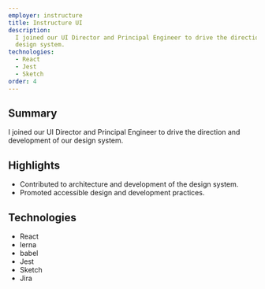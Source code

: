 ```yaml
---
employer: instructure
title: Instructure UI
description:
  I joined our UI Director and Principal Engineer to drive the direction and development of our
  design system.
technologies:
  - React
  - Jest
  - Sketch
order: 4
---
```


## Summary

I joined our UI Director and Principal Engineer to drive the direction and development of our design
system.

## Highlights

- Contributed to architecture and development of the design system.
- Promoted accessible design and development practices.

## Technologies

- React
- lerna
- babel
- Jest
- Sketch
- Jira
